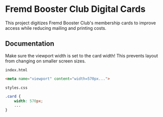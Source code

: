 # Fremd Booster Club Digital Cards

This project digitizes Fremd Booster Club's membership cards to improve access while reducing mailing and printing costs.

## Documentation

Make sure the viewport width is set to the card width! This prevents layout from changing on smaller screen sizes.

`index.html`
```html
<meta name="viewport" content="width=570px...">
```

`styles.css`
```css
.card {
    width: 570px;
    ...
}
```